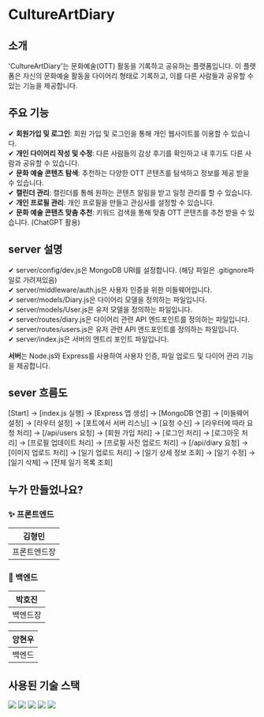 # CultureArtDiary

## 소개
'CultureArtDiary'는 문화예술(OTT) 활동을 기록하고 공유하는 플랫폼입니다. 이 플랫폼은 자신의 문화예술 활동을 다이어리 형태로 기록하고, 이를 다른 사람들과 공유할 수 있는 기능을 제공합니다.

## 주요 기능
✔ **회원가입 및 로그인**: 회원 가입 및 로그인을 통해 개인 웹사이트를 이용할 수 있습니다. <br>
✔ **개인 다이어리 작성 및 수정**: 다른 사람들의 감상 후기를 확인하고 내 후기도 다른 사람과 공유할 수 있습니다. <br>
✔ **문화 예술 콘텐츠 탐색**: 추천하는 다양한 OTT 콘텐츠를 탐색하고 정보를 제공 받을 수 있습니다. <br>
✔ **캘린더 관리**: 캘린더를 통해 원하는 콘텐츠 알림을 받고 일정 관리를 할 수 있습니다. <br>
✔ **개인 프로필 관리**: 개인 프로필을 만들고 관심사를 설정할 수 있습니다. <br>
✔ **문화 예술 콘텐츠 맞춤 추천**: 키워드 검색을 통해 맞춤 OTT 콘텐츠를 추천 받을 수 있습니다. (ChatGPT 활용)

## server 설명
✔ server/config/dev.js은 MongoDB URI를 설정합니다. (해당 파일은 .gitignore파일로 가려져있음) <br>
✔ server/middleware/auth.js은 사용자 인증을 위한 미들웨어입니다. <br>
✔ server/models/Diary.js은 다이어리 모델을 정의하는 파일입니다. <br>
✔ server/models/User.js은 유저 모델을 정의하는 파일입니다. <br>
✔ server/routes/diary.js은 다이어리 관련 API 엔드포인트를 정의하는 파일입니다. <br>
✔ server/routes/users.js은 유저 관련 API 엔드포인트를 정의하는 파일입니다. <br>
✔ server/index.js은 서버의 엔트리 포인트 파일입니다. 

**서버**는 Node.js와 Express를 사용하여 사용자 인증, 파일 업로드 및 다이어 관리 기능을 제공합니다.

## sever 흐름도
[Start] -> [index.js 실행] -> [Express 앱 생성] -> [MongoDB 연결] -> [미들웨어 설정]
      -> [라우터 설정] -> [포트에서 서버 리스닝] -> [요청 수신]
          -> [라우터에 따라 요청 처리]
              -> [/api/users 요청]
                  -> [회원 가입 처리]
                  -> [로그인 처리]
                  -> [로그아웃 처리]
                  -> [프로필 업데이트 처리]
                  -> [프로필 사진 업로드 처리]
              -> [/api/diary 요청]
                  -> [이미지 업로드 처리]
                  -> [일기 업로드 처리]
                  -> [일기 상세 정보 조회]
                  -> [일기 수정]
                  -> [일기 삭제]
                  -> [전체 일기 목록 조회]


## 누가 만들었나요?
### ✨ 프론트엔드
|김형민|
|:---:|
|프론트엔드장|


### 🔨 백엔드
|<b>박호진</b>|
|:---:|
|백엔드장|

|앙현우|
|:---:|
|백엔드|

## 사용된 기술 스택

<img src="https://img.shields.io/badge/HTML5-E34F26?style=for-the-badge&logo=HTML5&logoColor=white"> <img src="https://img.shields.io/badge/CSS3-1572B6?style=for-the-badge&logo=CSS3&logoColor=white"> <img src="https://img.shields.io/badge/JavaScript-F7DF1E?style=for-the-badge&logo=JavaScript&logoColor=white"> <img src="https://img.shields.io/badge/TypeScript-3178C6?style=for-the-badge&logo=TypeScript&logoColor=white"> <img src="https://img.shields.io/badge/MongoDB-47A248?style=for-the-badge&logo=MongoDB&logoColor=white">
